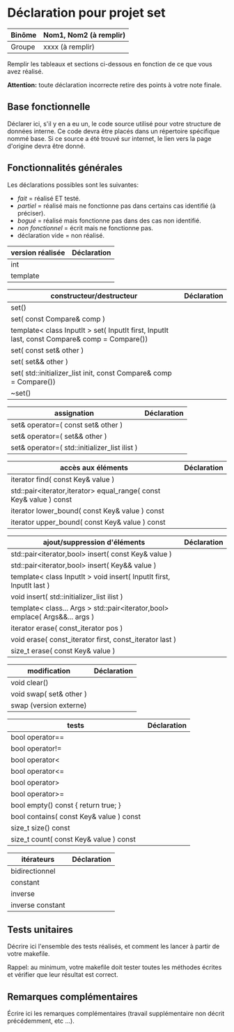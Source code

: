 # Déclaration pour projet **set**

| Binôme | Nom1, Nom2 (à remplir)
| ---|---
| Groupe | xxxx (à remplir)

Remplir les tableaux et sections ci-dessous en fonction de ce que vous
avez réalisé.

**Attention:** toute déclaration incorrecte retire des points à votre note
finale.

## Base fonctionnelle

Déclarer ici, s'il y en a eu un, le code source utilisé pour votre structure de données interne.
Ce code devra être placés dans un répertoire spécifique nommé base.
Si ce source a été trouvé sur internet, le lien vers la page d'origine devra être donné.

## Fonctionnalités générales

Les déclarations possibles sont les suivantes:
+ *fait* = réalisé ET testé.
+ *partiel* = réalisé mais ne fonctionne pas dans certains cas identifié (à préciser).
+ *bogué* = réalisé mais fonctionne pas dans des cas non identifié.
+ *non fonctionnel* = écrit mais ne fonctionne pas.
+ déclaration vide = non réalisé.

| version réalisée | Déclaration |
| ---|---|
| int ||
| template ||

| constructeur/destructeur | Déclaration |
| ---|---|
|set()||
|set( const Compare& comp )||
|template< class InputIt > set( InputIt first, InputIt last, const Compare& comp = Compare())||
|set( const set& other )||
|set( set&& other )||
|set( std::initializer_list<Key> init, const Compare& comp = Compare())||
|~set()||

| assignation | Déclaration
| ---|---
|set& operator=( const set& other )||
|set& operator=( set&& other )||
|set& operator=( std::initializer_list<Key> ilist )||

| accès aux éléments | Déclaration
| ---|---
| iterator find( const Key& value ) ||
| std::pair<iterator,iterator> equal_range( const Key& value ) const ||
| iterator lower_bound( const Key& value ) const ||
| iterator upper_bound( const Key& value ) const ||

| ajout/suppression d'éléments | Déclaration
| ---|---
| std::pair<iterator,bool> insert( const Key& value ) ||
| std::pair<iterator,bool> insert( Key&& value ) ||
| template< class InputIt > void insert( InputIt first, InputIt last ) ||
| void insert( std::initializer_list<Key> ilist ) ||
| template< class... Args > std::pair<iterator,bool> emplace( Args&&... args ) ||
| iterator erase( const_iterator pos ) ||
| void erase( const_iterator first, const_iterator last ) ||
| size_t erase( const Key& value ) ||

| modification | Déclaration
| ---|---
| void clear() ||
| void swap( set& other ) ||
| swap (version externe) ||

| tests | Déclaration
| ---|---
| bool operator== ||
| bool operator!= ||
| bool operator< ||
| bool operator<= ||
| bool operator> ||
| bool operator>= ||
| bool empty() const { return true; } ||
| bool contains( const Key& value ) const ||
| size_t size() const ||
| size_t count( const Key& value ) const ||

| itérateurs | Déclaration |
| ---|---
| bidirectionnel | |
| constant | |
| inverse | |
| inverse constant | |

## Tests unitaires

Décrire ici l'ensemble des tests réalisés, et comment
les lancer à partir de votre makefile.

Rappel: au minimum, votre makefile doit tester toutes les méthodes
écrites et vérifier que leur résultat est correct.

## Remarques complémentaires

Écrire ici les remarques complémentaires (travail
  supplémentaire non décrit précédemment, etc ...).
